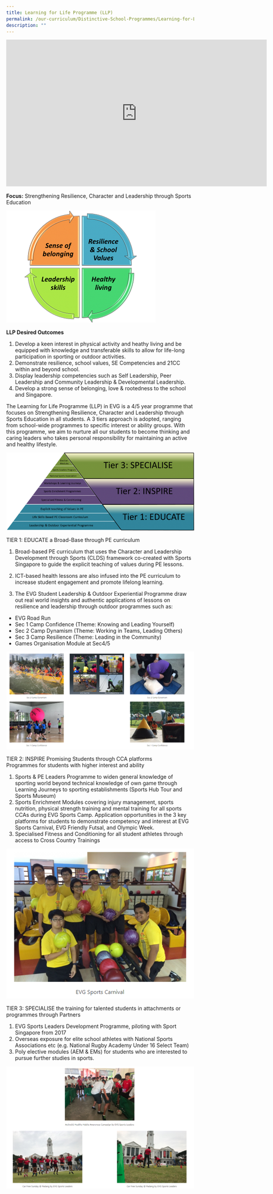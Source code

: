 ```yaml
---
title: Learning for Life Programme (LLP)
permalink: /our-curriculum/Distinctive-School-Programmes/Learning-for-Life-Programme-LLP/
description: ""
---
```

<iframe allowfullscreen="" allow="accelerometer; autoplay; clipboard-write; encrypted-media; gyroscope; picture-in-picture; web-share" frameborder="0" title="Evergreen Sec   ALP&amp; LLP Feature" src="https://www.youtube.com/embed/3m4p8dbNnzk" height="393" width="699"></iframe>

**Focus:**&nbsp;Strengthening Resilience, Character and Leadership through Sports Education

![](/images/Our%20Curriculum/Distinctive%20School%20Programmes/Learning%20for%20Life%20Programme/L1.png)

**LLP Desired Outcomes**

1.  Develop a keen interest in physical activity and heathy living and be equipped with knowledge and transferable skills to allow for life-long participation in sporting or outdoor activities.
2.  Demonstrate resilience, school values, SE Competencies and 21CC within and beyond school.
3.  Display leadership competencies such as Self Leadership, Peer Leadership and Community Leadership &amp; Developmental Leadership.
4.  Develop a strong sense of belonging, love &amp; rootedness to the school and Singapore.

The Learning for Life Programme (LLP) in EVG is a 4/5 year programme that focuses on Strengthening Resilience, Character and Leadership through Sports Education in all students. A 3 tiers approach is adopted, ranging from school-wide programmes to specific interest or ability groups. With this programme, we aim to nurture all our students to become thinking and caring leaders who takes personal responsibility for maintaining an active and healthy lifestyle.

![](/images/Our%20Curriculum/Distinctive%20School%20Programmes/Learning%20for%20Life%20Programme/L2.png)

TIER 1: EDUCATE a Broad-Base through PE curriculum

1.  Broad-based PE curriculum&nbsp;that uses the Character and Leadership Development through Sports (CLDS) framework co-created with Sports Singapore to guide the explicit teaching of values during PE lessons.

2.  ICT-based health lessons&nbsp;are also infused into the PE curriculum to increase student engagement and promote lifelong learning.

3.  The EVG Student Leadership &amp; Outdoor Experiential Programme&nbsp;draw out real world insights and authentic applications of lessons on resilience and leadership through outdoor programmes such as:

*   EVG Road Run
*   Sec 1 Camp Confidence (Theme: Knowing and Leading Yourself)
*   Sec 2 Camp Dynamism (Theme: Working in Teams, Leading Others)
*   Sec 3 Camp Resilience (Theme: Leading in the Community)
*   Games Organisation Module at Sec4/5

![](/images/Our%20Curriculum/Distinctive%20School%20Programmes/Learning%20for%20Life%20Programme/L3.png)


TIER 2: INSPIRE Promising Students through CCA platforms  
Programmes for students with higher interest and ability

1.  Sports &amp; PE Leaders Programme&nbsp;to widen general knowledge of sporting world beyond technical knowledge of own game through Learning Journeys to sporting establishments (Sports Hub Tour and Sports Museum)
2.  Sports Enrichment Modules&nbsp;covering injury management, sports nutrition, physical strength training and mental training for all sports CCAs during EVG Sports Camp. Application opportunities in the 3 key platforms for students to demonstrate competency and interest at EVG Sports Carnival, EVG Friendly Futsal, and Olympic Week.
3.  Specialised Fitness and Conditioning&nbsp;for all student athletes through access to Cross Country Trainings

![](/images/Our%20Curriculum/Distinctive%20School%20Programmes/Learning%20for%20Life%20Programme/L4.png)



TIER 3: SPECIALISE the training for talented students in attachments or programmes through Partners

1.  EVG Sports Leaders Development Programme, piloting with Sport Singapore from 2017
2.  Overseas exposure&nbsp;for elite school athletes with National Sports Associations etc (e.g. National Rugby Academy Under 16 Select Team)
3.  Poly elective modules&nbsp;(AEM &amp; EMs) for students who are interested to pursue further studies in sports.

![](/images/Our%20Curriculum/Distinctive%20School%20Programmes/Learning%20for%20Life%20Programme/L5.png)